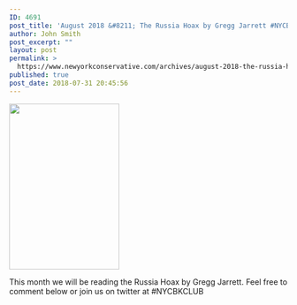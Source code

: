 ```yaml
---
ID: 4691
post_title: 'August 2018 &#8211; The Russia Hoax by Gregg Jarrett #NYCBKCLUB'
author: John Smith
post_excerpt: ""
layout: post
permalink: >
  https://www.newyorkconservative.com/archives/august-2018-the-russia-hoax-by-gregg-jarrett-nycbkclub/
published: true
post_date: 2018-07-31 20:45:56
---
```

<a href="https://www.newyorkconservative.com/wp-content/uploads/2018/07/russianhoax.jpg"><img class="alignnone size-medium wp-image-4692" src="https://www.newyorkconservative.com/wp-content/uploads/2018/07/russianhoax-199x300.jpg" alt="" width="199" height="300" /></a>

This month we will be reading the Russia Hoax by Gregg Jarrett. Feel free to comment below or join us on twitter at #NYCBKCLUB